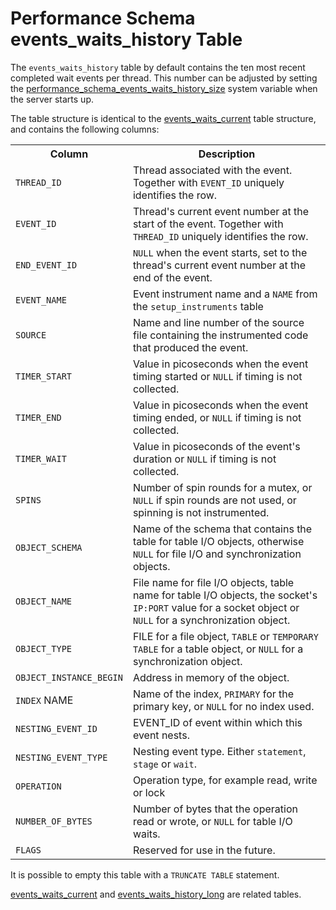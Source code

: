 # Performance Schema events_waits_history Table

The `events_waits_history` table by default contains the ten most recent completed wait events per thread. This number can be adjusted by setting the [performance_schema_events_waits_history_size](/kb/en/performance-schema-system-variables/#performance_schema_events_waits_history_size) system variable when the server starts up.

The table structure is identical to the [events_waits_current](/sql-statements-structure/sql-statements/administrative-sql-statements/system-tables/performance-schema/performance-schema-tables/performance-schema-events_waits_current-table) table structure, and contains the following columns:

<table><tbody><tr><th>Column</th><th>Description</th></tr>
<tr><td><code>THREAD_ID</code></td><td>Thread associated with the event. Together with <code>EVENT_ID</code> uniquely identifies the row.</td></tr>
<tr><td><code>EVENT_ID</code></td><td>Thread's current event number at the start of the event. Together with <code>THREAD_ID</code> uniquely identifies the row.</td></tr>
<tr><td><code>END_EVENT_ID</code></td><td><code>NULL</code> when the event starts, set to the thread's current event number at the end of the event.</td></tr>
<tr><td><code>EVENT_NAME</code></td><td>Event instrument name and a <code>NAME</code> from the <code>setup_instruments</code> table</td></tr>
<tr><td><code>SOURCE</code></td><td>Name and line number of the source file containing the instrumented code that produced the event.</td></tr>
<tr><td><code>TIMER_START</code></td><td>Value in picoseconds when the event timing started or <code>NULL</code> if timing is not collected.</td></tr>
<tr><td><code>TIMER_END</code></td><td>Value in picoseconds when the event timing ended, or <code>NULL</code> if timing is not collected.</td></tr>
<tr><td><code>TIMER_WAIT</code></td><td>Value in picoseconds of the event's duration or <code>NULL</code> if timing is not collected.</td></tr>
<tr><td><code>SPINS</code></td><td>Number of spin rounds for a mutex, or <code>NULL</code> if spin rounds are not used, or spinning is not instrumented.</td></tr>
<tr><td><code>OBJECT_SCHEMA</code></td><td>Name of the schema that contains the table for table I/O objects, otherwise <code>NULL</code> for file I/O and synchronization objects.</td></tr>
<tr><td><code>OBJECT_NAME</code></td><td>File name for file I/O objects, table name for table I/O objects, the socket's <code>IP:PORT</code> value for a socket object or <code>NULL</code> for a synchronization object.</td></tr>
<tr><td><code>OBJECT_TYPE</code></td><td>FILE for a file object, <code>TABLE</code> or <code>TEMPORARY TABLE</code> for a table object, or <code>NULL</code> for a synchronization object.</td></tr>
<tr><td><code>OBJECT_INSTANCE_BEGIN</code></td><td>Address in memory of the object.</td></tr>
<tr><td><code>INDEX</code> NAME</td><td>Name of the index, <code>PRIMARY</code> for the primary key, or <code>NULL</code> for no index used.</td></tr>
<tr><td><code>NESTING_EVENT_ID</code></td><td>EVENT_ID of event within which this event nests.</td></tr>
<tr><td><code>NESTING_EVENT_TYPE</code></td><td>Nesting event type. Either <code>statement</code>, <code>stage</code> or <code>wait</code>.</td></tr>
<tr><td><code>OPERATION</code></td><td>Operation type, for example read, write or lock</td></tr>
<tr><td><code>NUMBER_OF_BYTES</code></td><td>Number of bytes that the operation read or wrote, or <code>NULL</code> for table I/O waits.</td></tr>
<tr><td><code>FLAGS</code></td><td>Reserved for use in the future.</td></tr>
</tbody></table>

It is possible to empty this table with a `TRUNCATE TABLE` statement.

[events_waits_current](/sql-statements-structure/sql-statements/administrative-sql-statements/system-tables/performance-schema/performance-schema-tables/performance-schema-events_waits_current-table) and [events_waits_history_long](/sql-statements-structure/sql-statements/administrative-sql-statements/system-tables/performance-schema/performance-schema-tables/performance-schema-events_waits_history_long-table) are related tables.